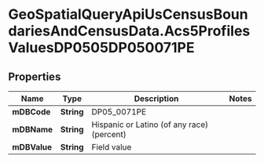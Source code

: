 # GeoSpatialQueryApiUsCensusBoundariesAndCensusData.Acs5ProfilesValuesDP0505DP050071PE

## Properties

Name | Type | Description | Notes
------------ | ------------- | ------------- | -------------
**mDBCode** | **String** | DP05_0071PE | 
**mDBName** | **String** | Hispanic or Latino (of any race) (percent) | 
**mDBValue** | **String** | Field value | 


